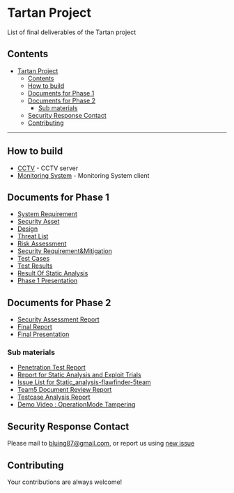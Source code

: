 # Tartan Project
List of final deliverables of the Tartan project


## Contents
- [Tartan Project](#tartan-project)
  - [Contents](#contents)
  - [How to build](#how-to-build)
  - [Documents for Phase 1](#documents-for-phase-1)
  - [Documents for Phase 2](#documents-for-phase-2)
    - [Sub materials](#sub-materials)
  - [Security Response Contact](#security-response-contact)
  - [Contributing](#contributing)

----
## How to build
- [CCTV](./LgFaceRecDemoTCP_Jetson_NanoV2/README.md) - CCTV server
- [Monitoring System](./MonitoringSystem/README.md) - Monitoring System client

## Documents for Phase 1
- [System Requirement](./documents/phase1/Software%20Requirements.pdf)
- [Security Asset](./documents/phase1/Security%20Asset%20Identification.pdf)
- [Design](./documents/phase1/Software%20Design.pdf)
- [Threat List](./documents/phase1/CCTV_ThreatList_STRIDE_and_PnG.xlsx)
- [Risk Assessment](./documents/phase1/Risk%20Assessment.xlsx)
- [Security Requirement&Mitigation](./documents/phase1/Security%20Requirement_Mitigation_TCs.xlsx)
- [Test Cases](./documents/phase1/Test%20cases.pdf)
- [Test Results](./documents/phase1/Test%20Case%20results%20report.xlsx)
- [Result Of Static Analysis](./documents/phase1/static-analysis%20report.xlsx)
- [Phase 1 Presentation](./documents/phase1/Team4%20phase1%20presentation.pdf)

## Documents for Phase 2
- [Security Assessment Report](./documents/phase2/Security%20Assessment%20Report.pdf)
- [Final Report](./documents/phase2/Final%20Report.pdf)
- [Final Presentation](./documents/phase2/Team4%20Final%20Presentation.pdf)
### Sub materials
- [Penetration Test Report](./documents/phase2/submaterials/Penetration%20Test%20Report.pdf)
- [Report for Static Analysis and Exploit Trials](./documents/phase2/submaterials/Static%20Analysis%20and%20Exploit%20Trials.pdf)
- [Issue List for Static_analysis-flawfinder-5team](./documents/phase2/submaterials/Static_analysis-flawfinder-5team.xlsx)
- [Team5 Document Review Report](./documents/phase2/submaterials/Team5%20Document%20Review.pdf)
- [Testcase Analysis Report](./documents/phase2/submaterials/Testcase%20Analysis.xlsx)
- [Demo Video : OperationMode Tampering](./documents/phase2/vuln_demo.mp4)

## Security Response Contact
Please mail to bluing87@gmail.com, or report us using [new issue](https://github.com/hijang/lsc_cctv/issues/new)

## Contributing
Your contributions are always welcome!

